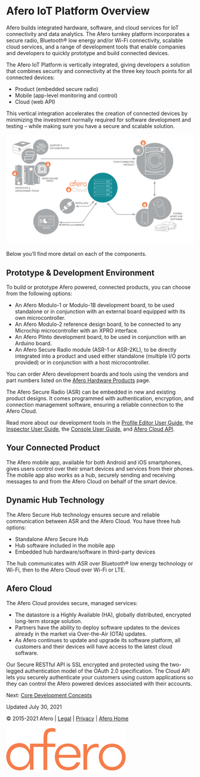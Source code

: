 Afero IoT Platform Overview
===========================

Afero builds integrated hardware, software, and cloud services for IoT connectivity and data analytics. The Afero turnkey platform incorporates a secure radio, Bluetooth® low energy and/or Wi-Fi connectivity, scalable cloud services, and a range of development tools that enable companies and developers to quickly prototype and build connected devices.

The Afero IoT Platform is vertically integrated, giving developers a solution that combines security and connectivity at the three key touch points for all connected devices:

*   Product (embedded secure radio)
*   Mobile (app-level monitoring and control)
*   Cloud (web API)

This vertical integration accelerates the creation of connected devices by minimizing the investment normally required for software development and testing – while making sure you have a secure and scalable solution.

![System Architecture](static/custom/images/Architecture.png)

Below you’ll find more detail on each of the components.

Prototype & Development Environment
-----------------------------------

To build or prototype Afero powered, connected products, you can choose from the following options:

*   An Afero Modulo-1 or Modulo-1B development board, to be used standalone or in conjunction with an external board equipped with its own microcontroller.
*   An Afero Modulo-2 reference design board, to be connected to any Microchip microcontroller with an XPRO interface.
*   An Afero Plinto development board, to be used in conjunction with an Arduino board.
*   An Afero Secure Radio module (ASR-1 or ASR-2KL), to be directly integrated into a product and used either standalone (multiple I/O ports provided) or in conjunction with a host microcontroller.

You can order Afero development boards and tools using the vendors and part numbers listed on the [Afero Hardware Products](/Hardware) page.

The Afero Secure Radio (ASR) can be embedded in new and existing product designs. It comes programmed with authentication, encryption, and connection management software, ensuring a reliable connection to the Afero Cloud.

Read more about our development tools in the [Profile Editor User Guide](/Projects), the [Inspector User Guide](/Inspector), the [Console User Guide](/Console), and [Afero Cloud API](/CloudAPIs).

Your Connected Product
----------------------

The Afero mobile app, available for both Android and iOS smartphones, gives users control over their smart devices and services from their phones. The mobile app also works as a hub, securely sending and receiving messages to and from the Afero Cloud on behalf of the smart device.

Dynamic Hub Technology
----------------------

The Afero Secure Hub technology ensures secure and reliable communication between ASR and the Afero Cloud. You have three hub options:

*   Standalone Afero Secure Hub
*   Hub software included in the mobile app
*   Embedded hub hardware/software in third-party devices

The hub communicates with ASR over Bluetooth® low energy technology or Wi-Fi, then to the Afero Cloud over Wi-Fi or LTE.

Afero Cloud
-----------

The Afero Cloud provides secure, managed services:

*   The datastore is a Highly Available (HA), globally distributed, encrypted long-term storage solution.
*   Partners have the ability to deploy software updates to the devices already in the market via Over-the-Air (OTA) updates.
*   As Afero continues to update and upgrade its software platform, all customers and their devices will have access to the latest cloud software.

Our Secure RESTful API is SSL encrypted and protected using the two-legged authentication model of the OAuth 2.0 specification. The Cloud API lets you securely authenticate your customers using custom applications so they can control the Afero powered devices associated with their accounts.

Next: [Core Development Concepts](/CoreConcepts)

Updated July 30, 2021

  

© 2015-2021 Afero | [Legal](https://www.afero.io/html/home/privacy.html) | [Privacy](https://www.afero.io/html/home/privacy.html#privacy) | [Afero Home](https://www.afero.io)

[![Afero, Inc.](static/aflib/images/afero-logo.svg)](/)